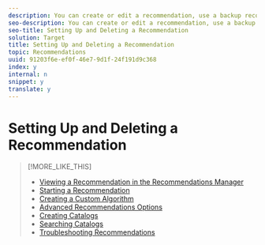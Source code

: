 ```yaml
---
description: You can create or edit a recommendation, use a backup recommendation, preview a recommendation, and delete a recommendation that you no longer need.
seo-description: You can create or edit a recommendation, use a backup recommendation, preview a recommendation, and delete a recommendation that you no longer need.
seo-title: Setting Up and Deleting a Recommendation
solution: Target
title: Setting Up and Deleting a Recommendation
topic: Recommendations
uuid: 91203f6e-ef0f-46e7-9d1f-24f191d9c368
index: y
internal: n
snippet: y
translate: y
---
```


# Setting Up and Deleting a Recommendation


>[!MORE_LIKE_THIS]
>
>* [ Viewing a Recommendation in the Recommendations Manager ](c_Viewing_a_Recommendation_in_the_Recommendations_Manager.md#concept_20461D0A428B42F99270AF30293038AE)
>* [ Starting a Recommendation ](c_Starting_a_Recommendation.md#concept_FD5D757B0C174CE2B0D8C132303EE674)
>* [ Creating a Custom Algorithm ](c_Creating_a_Custom_Algorithm.md#concept_9D76531BEE5A4AC8BA2DD30B99CED51A)
>* [ Advanced Recommendations Options ](r_Recommendation_Parameters.md#reference_93CA52A6B7D64CDFABAE37E27D1F0A9F)
>* [ Creating Catalogs ](t_Creating_Catalogs.md#task_CF595BC2426140E08F7948E43E3C8F81)
>* [ Searching Catalogs ](t_Searching_Catalogs.md#task_B5E7B5638BF0406E93AE18B2C6893AE2)
>* [ Troubleshooting Recommendations ](r_Troubleshooting_Recommendations.md#reference_14CE05395C164BE1AC5E5FA2F7E940E2)
